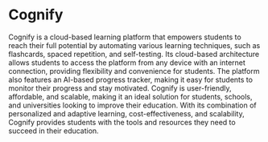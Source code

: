 # Cognify
 Cognify is a cloud-based learning platform that empowers students to reach their full potential by automating various learning techniques, such as flashcards, spaced repetition, and self-testing. Its cloud-based architecture allows students to access the platform from any device with an internet connection, providing flexibility and convenience for students. The platform also features an AI-based progress tracker, making it easy for students to monitor their progress and stay motivated. Cognify is user-friendly, affordable, and scalable, making it an ideal solution for students, schools, and universities looking to improve their education. With its combination of personalized and adaptive learning, cost-effectiveness, and scalability, Cognify provides students with the tools and resources they need to succeed in their education.

